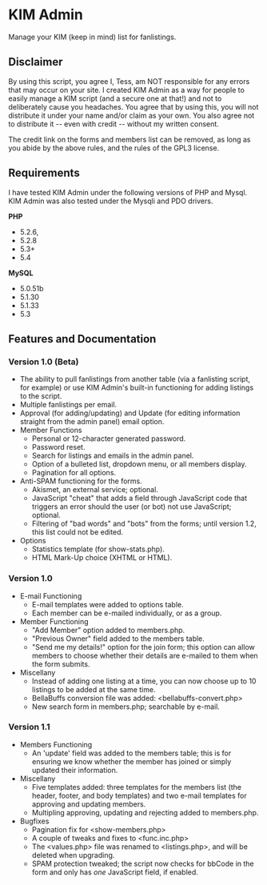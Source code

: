 # KIM Admin
Manage your KIM (keep in mind) list for fanlistings.

## Disclaimer
By using this script, you agree I, Tess, am NOT responsible for any errors that may occur on your site. I created KIM Admin as a way for people to easily manage a KIM script (and a secure one at that!) and not to deliberately cause you headaches. You agree that by using this, you will not distribute it under your name and/or claim as your own. You also agree not to distribute it -- even with credit -- without my written consent.

The credit link on the forms and members list can be removed, as long as you abide by the above rules, and the rules of the GPL3 license.

## Requirements
I have tested KIM Admin under the following versions of PHP and Mysql. KIM Admin was also tested under the Mysqli and PDO drivers.

**PHP** 
* 5.2.6,
* 5.2.8
* 5.3+
* 5.4

**MySQL**
* 5.0.51b
* 5.1.30
* 5.1.33
* 5.3

## Features and Documentation
### Version 1.0 (Beta)
* The ability to pull fanlistings from another table (via a fanlisting script, for example) or use KIM Admin's built-in functioning for adding listings to the script.
* Multiple fanlistings per email.
* Approval (for adding/updating) and Update (for editing information straight from the admin panel) email option.
* Member Functions
  * Personal or 12-character generated password.
  * Password reset.
  * Search for listings and emails in the admin panel.
  * Option of a bulleted list, dropdown menu, or all members display.
  * Pagination for all options.
* Anti-SPAM functioning for the forms.
  * Akismet, an external service; optional.
  * JavaScript "cheat" that adds a field through JavaScript code that triggers an error should the user (or bot) not use JavaScript; optional.
  * Filtering of "bad words" and "bots" from the forms; until version 1.2, this list could not be edited.
* Options
  * Statistics template (for show-stats.php).
  * HTML Mark-Up choice (XHTML or HTML).

### Version 1.0
* E-mail Functioning
  * E-mail templates were added to options table.
  * Each member can be e-mailed individually, or as a group.
* Member Functioning
  * "Add Member" option added to members.php.
  * "Previous Owner" field added to the members table.
  * "Send me my details!" option for the join form; this option can allow members to choose whether their details are e-mailed to them when the form submits.
* Miscellany
  * Instead of adding one listing at a time, you can now choose up to 10 listings to be added at the same time.
  * BellaBuffs conversion file was added: <bellabuffs-convert.php>
  * New search form in members.php; searchable by e-mail.

### Version 1.1
* Members Functioning
  * An 'update' field was added to the members table; this is for ensuring we know whether the member has joined or simply updated their information.
* Miscellany
  * Five templates added: three templates for the members list (the header, footer, and body templates) and two e-mail templates for approving and updating members.
  * Multipling approving, updating and rejecting added to members.php.
* Bugfixes
  * Pagination fix for <show-members.php>
  * A couple of tweaks and fixes to <func.inc.php>
  * The <values.php> file was renamed to <listings.php>, and will be deleted when upgrading.
  * SPAM protection tweaked; the script now checks for bbCode in the form and only has *one* JavaScript field, if enabled.
